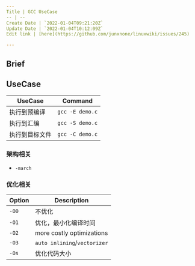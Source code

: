 ```yaml
---
Title | GCC UseCase
-- | --
Create Date | `2022-01-04T09:21:20Z`
Update Date | `2022-01-04T10:12:09Z`
Edit link | [here](https://github.com/junxnone/linuxwiki/issues/245)

---
```

## Brief

## UseCase

UseCase | Command
-- | --
执行到预编译 | `gcc -E demo.c`
执行到汇编 | `gcc -S demo.c`
执行到目标文件 | `gcc -C demo.c`

### 架构相关
- `-march`

### 优化相关

Option | Description
-- | --
`-O0` | 不优化
`-O1` | 优化，最小化编译时间
`-O2` | more costly optimizations
`-O3` | `auto inlining`/`vectorizer`
`-Os` | 优化代码大小


